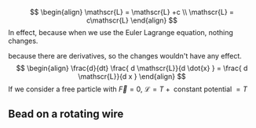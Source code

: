 
$$
\begin{align}
\mathscr{L} = \mathscr{L} +c \\
\mathscr{L} = c\mathscr{L}
\end{align}
$$
In effect, because when we use the Euler Lagrange equation, nothing changes. 

because there are derivatives, so the changes wouldn't have any effect.
$$
\begin{align}
\frac{d}{dt} \frac{ d \mathscr{L}}{d \dot{x} } = \frac{ d \mathscr{L}}{d x } 
\end{align}
$$
If we consider a free particle with $\vec{F}=0$, $\mathscr{L}=T + \text{ constant potential } = T$



## Bead on a rotating wire

